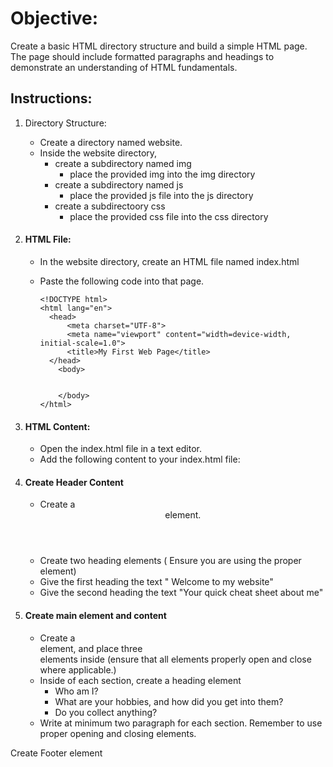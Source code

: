 # Objective:
Create a basic HTML directory structure and build a simple HTML page. The page should include formatted paragraphs and headings to demonstrate an understanding of HTML fundamentals.
## Instructions:
1. Directory Structure:
   * Create a directory named website.
   * Inside the website directory,
       * create a subdirectory named img
         * place the provided img into the img directory
       * create a subdirectory named js
         * place the provided js file into the js directory 
       * create a subdirectoory css
         * place the provided css file into the css directory

2. #### HTML File:
    * In the website directory, create an HTML file named index.html
    * Paste the following code into that page.
      
      ```
      <!DOCTYPE html>
      <html lang="en">
        <head>
            <meta charset="UTF-8">
            <meta name="viewport" content="width=device-width, initial-scale=1.0">
            <title>My First Web Page</title>
        </head>
          <body>
        
    
          </body>
      </html>
      ```
3. #### HTML Content:
    * Open the index.html file in a text editor.
    * Add the following content to your index.html file:
4. #### Create Header Content
    * Create a <header> element.
    * Create two heading elements ( Ensure you are using the proper element)
    * Give the first heading the text " Welcome to my website"
    * Give the second heading the text "Your quick cheat sheet about me"
5. #### Create main element and content
    * Create a <main> element, and place three <section> elements inside (ensure that all elements properly open and close where applicable.)
    * Inside of each section, create a heading element
        * Who am I?
        * What are your hobbies, and how did you get into them?
        * Do you collect anything?
    * Write at minimum two paragraph for each section. Remember to use proper opening and closing elements.

 Create Footer element
